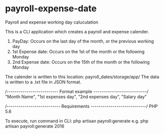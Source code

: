 # payroll-expense-date
Payroll and expense working day caluculation

This is a CLI application which creates a payroll and expense calender.

1) PayDay: Occurs on the last day of the month, or the previous working day
2) 1st Expense date: Occurs on the 1st of the month or the following Monday
3) 2nd Expense date: Occurs on the 15th of the month or the following Monday

The calender is written to this location: payroll_dates/storage/app/
The data is written to a .txt file in JSON format.

/--------------------------
Format example
---------------------------/
"Month Name", "1st expenses day", “2nd expenses day”, "Salary day" 


/---------------------------
Requirements
----------------------------/
PHP 5.6

To execute, run command in CLI: php artisan payroll:generate <year>
e.g. php artisan payroll:generate 2016
